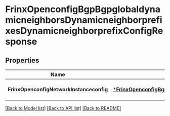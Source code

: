 # FrinxOpenconfigBgpBgpglobaldynamicneighborsDynamicneighborprefixesDynamicneighborprefixConfigResponse

## Properties
Name | Type | Description | Notes
------------ | ------------- | ------------- | -------------
**FrinxOpenconfigNetworkInstanceconfig** | [***FrinxOpenconfigBgpBgpglobaldynamicneighborsDynamicneighborprefixesDynamicneighborprefixConfig**](frinx.openconfig.bgp.bgpglobaldynamicneighbors.dynamicneighborprefixes.dynamicneighborprefix.Config.md) |  | [optional] [default to null]

[[Back to Model list]](../README.md#documentation-for-models) [[Back to API list]](../README.md#documentation-for-api-endpoints) [[Back to README]](../README.md)


